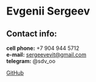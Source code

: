 # Evgenii Sergeev

## Contact info:

**cell phone:** +7 904 944 5712<br>
**e-mail:** sergeevevit@gmail.com<br>
**telegram:** @sdv_oo<br>

[GitHub](https://github.com/sergeevev-git/)<br>

